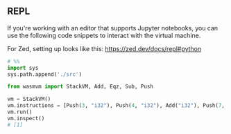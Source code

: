 ## REPL

If you're working with an editor that supports Jupyter notebooks, you can use the following code snippets to interact with the virtual machine.

For Zed, setting up looks like this: https://zed.dev/docs/repl#python

```python
# %%
import sys
sys.path.append('./src')

from wasmvm import StackVM, Add, Eqz, Sub, Push

vm = StackVM()
vm.instructions = [Push(3, "i32"), Push(4, "i32"), Add("i32"), Push(7, "i32"), Sub("i32"), Eqz("i32")]
vm.run()
vm.inspect()
# [1]
```
